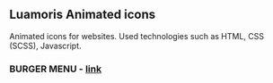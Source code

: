 ## Luamoris Animated icons

Animated icons for websites. Used technologies such as HTML, CSS (SCSS), Javascript.

### BURGER MENU - [link](https://luamoris.github.io/icons/burger/burger.html)
